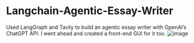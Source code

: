 # Langchain-Agentic-Essay-Writer
Used LangGraph and Tavily to build an agentic essay writer with OpenAI’s ChatGPT API.
I went ahead and created a front-end GUI for it too.
![image](https://github.com/user-attachments/assets/e32b2351-02d7-42a7-9ab4-6a36cf461d74)
